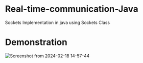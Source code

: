 # Real-time-communication-Java
Sockets Implementation in java using Sockets Class

# Demonstration

![Screenshot from 2024-02-18 14-57-44](https://github.com/abdulmoizsheraz/Real-time-communication-Java/assets/132380648/1e5fc94f-508d-4116-951b-c3307a2e4089)
